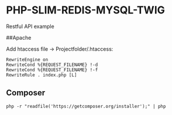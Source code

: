 # PHP-SLIM-REDIS-MYSQL-TWIG
Restful API example

##Apache 


Add htaccess file  -> Projectfolder/.htaccess:
```
RewriteEngine on
RewriteCond %{REQUEST_FILENAME} !-d
RewriteCond %{REQUEST_FILENAME} !-f
RewriteRule . index.php [L]
```


## Composer
```
php -r "readfile('https://getcomposer.org/installer');" | php 
```
